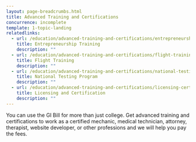 ```yaml
---
layout: page-breadcrumbs.html
title: Advanced Training and Certifications
concurrence: incomplete
template: 1-topic-landing
relatedlinks:
  - url: /education/advanced-training-and-certifications/entrepreneurship-training
    title: Entrepreneurship Training
    description: ""
  - url: /education/advanced-training-and-certifications/flight-training
    title: Flight Training
    description: ""
  - url: /education/advanced-training-and-certifications/national-testing-program
    title: National Testing Program
    description: ""
  - url: /education/advanced-training-and-certifications/licensing-certification
    title: Licensing and Certification
    description: ""
---
```


You can use the GI Bill for more than just college. Get advanced training and certifications to work as a certified mechanic, medical technician, attorney, therapist, website developer, or other professions and we will help you pay the fees.   
